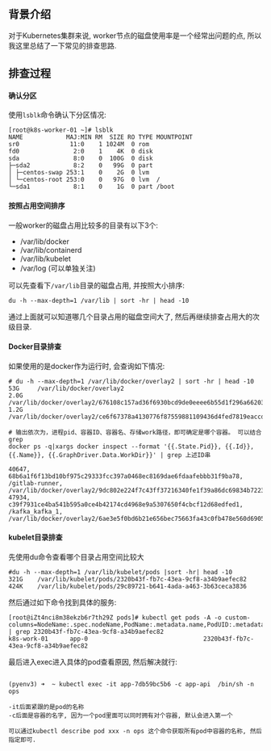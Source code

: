 ## 背景介绍

对于Kubernetes集群来说, worker节点的磁盘使用率是一个经常出问题的点, 所以我这里总结了一下常见的排查思路.


## 排查过程

#### 确认分区
使用`lsblk`命令确认下分区情况:
```
[root@k8s-worker-01 ~]# lsblk
NAME            MAJ:MIN RM  SIZE RO TYPE MOUNTPOINT
sr0              11:0    1 1024M  0 rom  
fd0               2:0    1    4K  0 disk 
sda               8:0    0  100G  0 disk 
├─sda2            8:2    0   99G  0 part 
│ ├─centos-swap 253:1    0    2G  0 lvm  
│ └─centos-root 253:0    0   97G  0 lvm  /
└─sda1            8:1    0    1G  0 part /boot
```

#### 按照占用空间排序

一般worker的磁盘占用比较多的目录有以下3个:

* /var/lib/docker
* /var/lib/containerd
* /var/lib/kubelet
* /var/log (可以单独关注)

可以先查看下`/var/lib`目录的磁盘占用, 并按照大小排序:

```
du -h --max-depth=1 /var/lib | sort -hr | head -10
```

通过上面就可以知道哪几个目录占用的磁盘空间大了,  然后再继续排查占用大的次级目录.

#### Docker目录排查

如果使用的是docker作为运行时, 会查询如下情况:

```
# du -h --max-depth=1 /var/lib/docker/overlay2 | sort -hr | head -10
53G     /var/lib/docker/overlay2
2.0G    /var/lib/docker/overlay2/676108c157ad36f6930bcd9de0eeee6b55d1f296a66203c076eb233f7de8d3f4
1.2G    /var/lib/docker/overlay2/ce6f67378a4130776f87559881109436d4fed7819eaccde75e1047fc37087319
```


```
# 输出依次为，进程pid、容器ID、容器名、存储work路径，即可确定是哪个容器。 可以结合grep
docker ps -q|xargs docker inspect --format '{{.State.Pid}}, {{.Id}}, {{.Name}}, {{.GraphDriver.Data.WorkDir}}' | grep 上述ID串

40647, 68b6a1f6f13bd10bf975c29333fcc397a0468ec8169dae6fdaafebbb31f9ba78, /gitlab-runner, /var/lib/docker/overlay2/9dc802e224f7c43ff37216340fe1f39a86dc69834b7223037ed7dfd32119b53b/work
47934, c39f7931ce4ba541b595a0ce4b42174cd4968e9a5307650f4cbcf12d68edfed1, /kafka_kafka_1, /var/lib/docker/overlay2/6ae3e5f0bd6b21e656bec75663fa43c0fb478e560d6905bf20df140479009e21/work
```



#### kubelet目录排查

先使用du命令查看哪个目录占用空间比较大
```
#du -h --max-depth=1 /var/lib/kubelet/pods |sort -hr| head -10
321G    /var/lib/kubelet/pods/2320b43f-fb7c-43ea-9cf8-a34b9aefec82
424K    /var/lib/kubelet/pods/29c89721-b641-4ada-a463-3b63ceca3836
```

然后通过如下命令找到具体的服务:

```
[root@iZt4nci8m38ekzb6r7th29Z pods]# kubectl get pods -A -o custom-columns=NodeName:.spec.nodeName,PodName:.metadata.name,PodUID:.metadata.uid | grep 2320b43f-fb7c-43ea-9cf8-a34b9aefec82
k8s-work-01      app-0                                2320b43f-fb7c-43ea-9cf8-a34b9aefec82

```

最后进入exec进入具体的pod查看原因, 然后解决就行:

```

(pyenv3) ➜  ~ kubectl exec -it app-7db59bc5b6 -c app-api  /bin/sh -n ops

-it后面紧跟的是pod的名称
-c后面是容器的名字, 因为一个pod里面可以同时拥有对个容器, 默认会进入第一个

可以通过kubectl describe pod xxx -n ops 这个命令获取所有pod中容器的名称, 然后指定即可.
```



